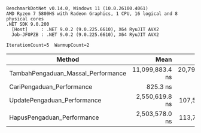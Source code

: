 ```

BenchmarkDotNet v0.14.0, Windows 11 (10.0.26100.4061)
AMD Ryzen 7 5800HS with Radeon Graphics, 1 CPU, 16 logical and 8 physical cores
.NET SDK 9.0.200
  [Host]     : .NET 9.0.2 (9.0.225.6610), X64 RyuJIT AVX2
  Job-JFOPZB : .NET 9.0.2 (9.0.225.6610), X64 RyuJIT AVX2

IterationCount=5  WarmupCount=2  

```
| Method                             | Mean            | Error            | StdDev          | Gen0   | Allocated |
|----------------------------------- |----------------:|-----------------:|----------------:|-------:|----------:|
| TambahPengaduan_Massal_Performance | 11,099,883.4 ns | 20,792,288.28 ns | 5,399,691.25 ns |      - |   6.41 KB |
| CariPengaduan_Performance          |        825.3 ns |         89.84 ns |        23.33 ns | 0.2098 |   1.72 KB |
| UpdatePengaduan_Performance        |  2,550,619.8 ns |    107,507.94 ns |    27,919.47 ns |      - |  10.31 KB |
| HapusPengaduan_Performance         |  2,503,578.0 ns |    113,784.46 ns |    29,549.46 ns |      - |   5.78 KB |
